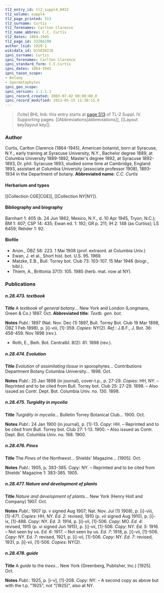 ```yaml
---
tl2_entry_id: tl2_suppl4_0432
tl2_volume: suppl4
tl2_page_printed: 513
tl2_surname: Curtis
tl2_forenames: Carlton Clarence
tl2_name_abbrev: C.C. Curtis
tl2_dates: 1864-1945
tl2_page_id: 33266190
author_lsid: 1929-1
wikidata_id: Q15830216
ipni_surname: Curtis
ipni_forenames: Carlton Clarence
ipni_standard_form: C.C.Curtis
ipni_dates: 1864-1945
ipni_taxon_scope: 
- Botany
- Spermatophytes
ipni_geo_scope: 
ipni_version: 1.1.1.1
ipni_record_created: 2003-07-02 00:00:00.0
ipni_record_modified: 2013-05-15 11:30:15.0
---
```



> [!cite] BHL link: this entry starts at [page 513](https://www.biodiversitylibrary.org/page/33266190) of TL-2 Suppl. IV.
> Supporting pages: [[Abbreviations|abbreviations]], [[Layout key|layout key]].

### Author

Curtis, Carlton Clarence (1864-1945), American botanist, born at Syracuse, N.Y., early training at Syracuse University, N.Y., Bachelor degree 1889, at Columbia University 1889-1892, Master's degree 1892, at Syracuse 1892-1893, Dr. phil. Syracuse 1893, studied some time at Cambridge, England 1893, assistant at Columbia University (associate professor 1908), 1893-1934 in the Department of botany. 
**Abbreviated name**: *C.C. Curtis*

#### Herbarium and types

[[Collection CGE|CGE]], [[Collection NY|NY]].

#### Bibliography and biography

Barnhart 1: 405 (b. 24 Jun 1862, Mexico, N.Y., d. 10 Apr 1945, Tryon, N.C.); BM 1: 407; CSP 14: 435; Ewan ed. 1: 192; GR p. 211; IH 2: 148 (as Curtiss); LS 6459; Rehder 1: 92.

#### Biofile

- Anon., ÖBZ 58: 223. 1 Mai 1908 (prof. extraord. at Columbia Univ.)
- Ewan, J. et al., Short hist. bot. U.S. 95. 1969.
- Matzke, E.B., Bull. Torrey bot. Club 73: 103-107. 15 Mar 1946 (biogr., bibl.).
- Thiem, A., Brittonia 37(1): 105. 1985 (herb. mat. now at NY).

### Publications

##### n.28.473. textbook

**Title**
A *textbook* of *general botany*... New York and London (Longmans, Green & Co.) 1897. Oct.
**Abbreviated title**: *Textb. gen. bot.*

**Notes**
*Publ*.: 1897 (Nat. Nov. Dec (1) 1897, Bull. Torrey Bot. Club 19 Mar 1898, ÖBZ 1 Feb 1898), p. \[i\]-viii, \[1\]-359. *Copies*: NY(2).
*Ref*.: J.B.F., J. Bot. 36: 458-459. Nov 1898 (rev.).
- Roth, E., Beih. Bot. Centralbl. 8(2): 81. 1898 (rev.).

##### n.28.474. Evolution

**Title**
*Evolution* of *assimilating tissue* in sporophytes... Contributions Department Botany Columbia University... 1898. Oct.

**Notes**
*Publ*.: 25 Jan 1898 (in journal), cover-t.p., p. 27-29. *Copies*: HH, NY. – Reprinted and to be cited from Bull. Torrey bot. Club 25: 27-29. 1898. – Also issued as Contr. Dept. Bot. Columbia Univ. no. 130. 1898.

##### n.28.475. Turgidity in mycelia

**Title**
*Turgidity in mycelia*... Bulletin Torrey Botanical Club... 1900. Oct.

**Notes**
*Publ*.: 24 Jan 1900 (in journal), p. \[1\]-13. *Copy*: HH. – Reprinted and to be cited from Bull. Torrey bot. Club 27: 1-13. 1900. – Also issued as Contr. Dept. Bot. Columbia Univ. no. 168. 1900.

##### n.28.476. Pines

**Title**
The *Pines* of the *Northwest*... Shields' Magazine... \[1905\]. Oct.

**Notes**
*Publ*.: 1905, p. 383-385. *Copy*: NY. – Reprinted and to be cited from Shields' Magazine 1: 383-385. 1905.

##### n.28.477. Nature and development of plants

**Title**
*Nature and development of plants*... New York (Henry Holt and Company) 1907. Oct.

**Notes**
*Publ*.: 1907 (p. v signed Aug 1907; Nat. Nov. Jul (1) 1908), p. \[i\]-viii, \[1\]-471. *Copies*: HH, NY.
*Ed. 2*: revised, 1910 (p. vii signed Aug 1910), p. \[i\]-ix, \[1\]-488. *Copy*: NY.
*Ed. 3*: 1914, p. \[i\]-vii, \[1\]-506. *Copy*: MO.
*Ed. 4*: revised, 1915 (p. vi signed Jun 1915), p. \[i\]-vii, \[1\]-506. *Copy*: NY.
*Ed. 5*: 1916. – Not seen by us.
*Ed. 6*: 1917. – Not seen by us.
*Ed. 7*: 1918, p. \[i\]-vii, \[1\]-506. *Copy*: NY.
*Ed. 7*: revised, 1921, p. \[i\]-vii, \[1\]-506. *Copy*: NY.
*Ed. 7*: revised, 1931, p. \[i\]-vii, \[1\]-506. *Copies*: NY(2).

##### n.28.478. guide

**Title**
A *guide* to the *trees*... New York (Greenberg, Publisher, Inc.) \[1925\]. Oct.

**Notes**
*Publ*.: 1925, p. \[i-v\], \[1\]-208. *Copy*: NY. – A second copy as above but with the t.p. "1925", not "\[1925\]", also at NY.

